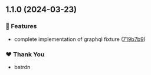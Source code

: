 ## 1.1.0 (2024-03-23)


### 🚀 Features

- complete implementation of graphql fixture ([719b7b9](https://github.com/batrdn/mocking-bird/commit/719b7b9))


### ❤️  Thank You

- batrdn